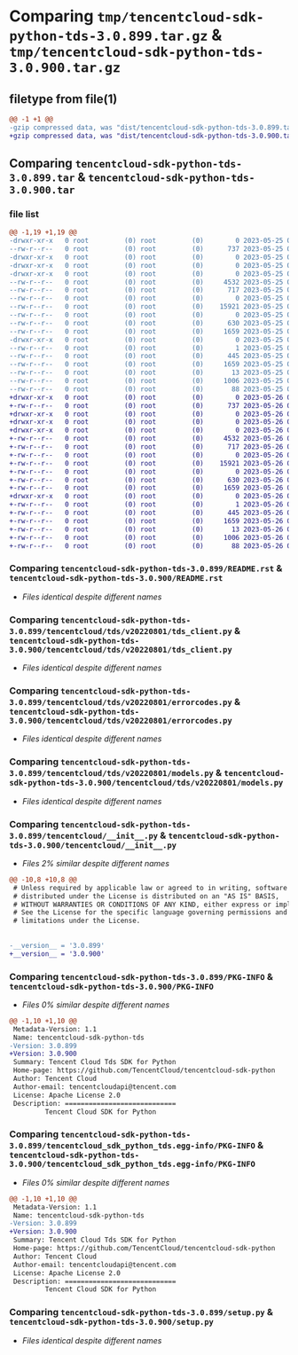 # Comparing `tmp/tencentcloud-sdk-python-tds-3.0.899.tar.gz` & `tmp/tencentcloud-sdk-python-tds-3.0.900.tar.gz`

## filetype from file(1)

```diff
@@ -1 +1 @@
-gzip compressed data, was "dist/tencentcloud-sdk-python-tds-3.0.899.tar", last modified: Thu May 25 00:37:53 2023, max compression
+gzip compressed data, was "dist/tencentcloud-sdk-python-tds-3.0.900.tar", last modified: Fri May 26 02:29:01 2023, max compression
```

## Comparing `tencentcloud-sdk-python-tds-3.0.899.tar` & `tencentcloud-sdk-python-tds-3.0.900.tar`

### file list

```diff
@@ -1,19 +1,19 @@
-drwxr-xr-x   0 root         (0) root         (0)        0 2023-05-25 00:37:53.000000 tencentcloud-sdk-python-tds-3.0.899/
--rw-r--r--   0 root         (0) root         (0)      737 2023-05-25 00:37:53.000000 tencentcloud-sdk-python-tds-3.0.899/README.rst
-drwxr-xr-x   0 root         (0) root         (0)        0 2023-05-25 00:37:53.000000 tencentcloud-sdk-python-tds-3.0.899/tencentcloud/
-drwxr-xr-x   0 root         (0) root         (0)        0 2023-05-25 00:37:53.000000 tencentcloud-sdk-python-tds-3.0.899/tencentcloud/tds/
-drwxr-xr-x   0 root         (0) root         (0)        0 2023-05-25 00:37:53.000000 tencentcloud-sdk-python-tds-3.0.899/tencentcloud/tds/v20220801/
--rw-r--r--   0 root         (0) root         (0)     4532 2023-05-25 00:37:53.000000 tencentcloud-sdk-python-tds-3.0.899/tencentcloud/tds/v20220801/tds_client.py
--rw-r--r--   0 root         (0) root         (0)      717 2023-05-25 00:37:53.000000 tencentcloud-sdk-python-tds-3.0.899/tencentcloud/tds/v20220801/errorcodes.py
--rw-r--r--   0 root         (0) root         (0)        0 2023-05-25 00:37:53.000000 tencentcloud-sdk-python-tds-3.0.899/tencentcloud/tds/v20220801/__init__.py
--rw-r--r--   0 root         (0) root         (0)    15921 2023-05-25 00:37:53.000000 tencentcloud-sdk-python-tds-3.0.899/tencentcloud/tds/v20220801/models.py
--rw-r--r--   0 root         (0) root         (0)        0 2023-05-25 00:37:53.000000 tencentcloud-sdk-python-tds-3.0.899/tencentcloud/tds/__init__.py
--rw-r--r--   0 root         (0) root         (0)      630 2023-05-25 00:37:53.000000 tencentcloud-sdk-python-tds-3.0.899/tencentcloud/__init__.py
--rw-r--r--   0 root         (0) root         (0)     1659 2023-05-25 00:37:53.000000 tencentcloud-sdk-python-tds-3.0.899/PKG-INFO
-drwxr-xr-x   0 root         (0) root         (0)        0 2023-05-25 00:37:53.000000 tencentcloud-sdk-python-tds-3.0.899/tencentcloud_sdk_python_tds.egg-info/
--rw-r--r--   0 root         (0) root         (0)        1 2023-05-25 00:37:53.000000 tencentcloud-sdk-python-tds-3.0.899/tencentcloud_sdk_python_tds.egg-info/dependency_links.txt
--rw-r--r--   0 root         (0) root         (0)      445 2023-05-25 00:37:53.000000 tencentcloud-sdk-python-tds-3.0.899/tencentcloud_sdk_python_tds.egg-info/SOURCES.txt
--rw-r--r--   0 root         (0) root         (0)     1659 2023-05-25 00:37:53.000000 tencentcloud-sdk-python-tds-3.0.899/tencentcloud_sdk_python_tds.egg-info/PKG-INFO
--rw-r--r--   0 root         (0) root         (0)       13 2023-05-25 00:37:53.000000 tencentcloud-sdk-python-tds-3.0.899/tencentcloud_sdk_python_tds.egg-info/top_level.txt
--rw-r--r--   0 root         (0) root         (0)     1006 2023-05-25 00:37:53.000000 tencentcloud-sdk-python-tds-3.0.899/setup.py
--rw-r--r--   0 root         (0) root         (0)       88 2023-05-25 00:37:53.000000 tencentcloud-sdk-python-tds-3.0.899/setup.cfg
+drwxr-xr-x   0 root         (0) root         (0)        0 2023-05-26 02:29:01.000000 tencentcloud-sdk-python-tds-3.0.900/
+-rw-r--r--   0 root         (0) root         (0)      737 2023-05-26 02:29:01.000000 tencentcloud-sdk-python-tds-3.0.900/README.rst
+drwxr-xr-x   0 root         (0) root         (0)        0 2023-05-26 02:29:01.000000 tencentcloud-sdk-python-tds-3.0.900/tencentcloud/
+drwxr-xr-x   0 root         (0) root         (0)        0 2023-05-26 02:29:01.000000 tencentcloud-sdk-python-tds-3.0.900/tencentcloud/tds/
+drwxr-xr-x   0 root         (0) root         (0)        0 2023-05-26 02:29:01.000000 tencentcloud-sdk-python-tds-3.0.900/tencentcloud/tds/v20220801/
+-rw-r--r--   0 root         (0) root         (0)     4532 2023-05-26 02:29:01.000000 tencentcloud-sdk-python-tds-3.0.900/tencentcloud/tds/v20220801/tds_client.py
+-rw-r--r--   0 root         (0) root         (0)      717 2023-05-26 02:29:01.000000 tencentcloud-sdk-python-tds-3.0.900/tencentcloud/tds/v20220801/errorcodes.py
+-rw-r--r--   0 root         (0) root         (0)        0 2023-05-26 02:29:01.000000 tencentcloud-sdk-python-tds-3.0.900/tencentcloud/tds/v20220801/__init__.py
+-rw-r--r--   0 root         (0) root         (0)    15921 2023-05-26 02:29:01.000000 tencentcloud-sdk-python-tds-3.0.900/tencentcloud/tds/v20220801/models.py
+-rw-r--r--   0 root         (0) root         (0)        0 2023-05-26 02:29:01.000000 tencentcloud-sdk-python-tds-3.0.900/tencentcloud/tds/__init__.py
+-rw-r--r--   0 root         (0) root         (0)      630 2023-05-26 02:29:01.000000 tencentcloud-sdk-python-tds-3.0.900/tencentcloud/__init__.py
+-rw-r--r--   0 root         (0) root         (0)     1659 2023-05-26 02:29:01.000000 tencentcloud-sdk-python-tds-3.0.900/PKG-INFO
+drwxr-xr-x   0 root         (0) root         (0)        0 2023-05-26 02:29:01.000000 tencentcloud-sdk-python-tds-3.0.900/tencentcloud_sdk_python_tds.egg-info/
+-rw-r--r--   0 root         (0) root         (0)        1 2023-05-26 02:29:01.000000 tencentcloud-sdk-python-tds-3.0.900/tencentcloud_sdk_python_tds.egg-info/dependency_links.txt
+-rw-r--r--   0 root         (0) root         (0)      445 2023-05-26 02:29:01.000000 tencentcloud-sdk-python-tds-3.0.900/tencentcloud_sdk_python_tds.egg-info/SOURCES.txt
+-rw-r--r--   0 root         (0) root         (0)     1659 2023-05-26 02:29:01.000000 tencentcloud-sdk-python-tds-3.0.900/tencentcloud_sdk_python_tds.egg-info/PKG-INFO
+-rw-r--r--   0 root         (0) root         (0)       13 2023-05-26 02:29:01.000000 tencentcloud-sdk-python-tds-3.0.900/tencentcloud_sdk_python_tds.egg-info/top_level.txt
+-rw-r--r--   0 root         (0) root         (0)     1006 2023-05-26 02:29:01.000000 tencentcloud-sdk-python-tds-3.0.900/setup.py
+-rw-r--r--   0 root         (0) root         (0)       88 2023-05-26 02:29:01.000000 tencentcloud-sdk-python-tds-3.0.900/setup.cfg
```

### Comparing `tencentcloud-sdk-python-tds-3.0.899/README.rst` & `tencentcloud-sdk-python-tds-3.0.900/README.rst`

 * *Files identical despite different names*

### Comparing `tencentcloud-sdk-python-tds-3.0.899/tencentcloud/tds/v20220801/tds_client.py` & `tencentcloud-sdk-python-tds-3.0.900/tencentcloud/tds/v20220801/tds_client.py`

 * *Files identical despite different names*

### Comparing `tencentcloud-sdk-python-tds-3.0.899/tencentcloud/tds/v20220801/errorcodes.py` & `tencentcloud-sdk-python-tds-3.0.900/tencentcloud/tds/v20220801/errorcodes.py`

 * *Files identical despite different names*

### Comparing `tencentcloud-sdk-python-tds-3.0.899/tencentcloud/tds/v20220801/models.py` & `tencentcloud-sdk-python-tds-3.0.900/tencentcloud/tds/v20220801/models.py`

 * *Files identical despite different names*

### Comparing `tencentcloud-sdk-python-tds-3.0.899/tencentcloud/__init__.py` & `tencentcloud-sdk-python-tds-3.0.900/tencentcloud/__init__.py`

 * *Files 2% similar despite different names*

```diff
@@ -10,8 +10,8 @@
 # Unless required by applicable law or agreed to in writing, software
 # distributed under the License is distributed on an "AS IS" BASIS,
 # WITHOUT WARRANTIES OR CONDITIONS OF ANY KIND, either express or implied.
 # See the License for the specific language governing permissions and
 # limitations under the License.
 
 
-__version__ = '3.0.899'
+__version__ = '3.0.900'
```

### Comparing `tencentcloud-sdk-python-tds-3.0.899/PKG-INFO` & `tencentcloud-sdk-python-tds-3.0.900/PKG-INFO`

 * *Files 0% similar despite different names*

```diff
@@ -1,10 +1,10 @@
 Metadata-Version: 1.1
 Name: tencentcloud-sdk-python-tds
-Version: 3.0.899
+Version: 3.0.900
 Summary: Tencent Cloud Tds SDK for Python
 Home-page: https://github.com/TencentCloud/tencentcloud-sdk-python
 Author: Tencent Cloud
 Author-email: tencentcloudapi@tencent.com
 License: Apache License 2.0
 Description: ============================
         Tencent Cloud SDK for Python
```

### Comparing `tencentcloud-sdk-python-tds-3.0.899/tencentcloud_sdk_python_tds.egg-info/PKG-INFO` & `tencentcloud-sdk-python-tds-3.0.900/tencentcloud_sdk_python_tds.egg-info/PKG-INFO`

 * *Files 0% similar despite different names*

```diff
@@ -1,10 +1,10 @@
 Metadata-Version: 1.1
 Name: tencentcloud-sdk-python-tds
-Version: 3.0.899
+Version: 3.0.900
 Summary: Tencent Cloud Tds SDK for Python
 Home-page: https://github.com/TencentCloud/tencentcloud-sdk-python
 Author: Tencent Cloud
 Author-email: tencentcloudapi@tencent.com
 License: Apache License 2.0
 Description: ============================
         Tencent Cloud SDK for Python
```

### Comparing `tencentcloud-sdk-python-tds-3.0.899/setup.py` & `tencentcloud-sdk-python-tds-3.0.900/setup.py`

 * *Files identical despite different names*

